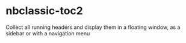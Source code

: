 # nbclassic-toc2
Collect all running headers and display them in a floating window, as a sidebar or with a navigation menu
